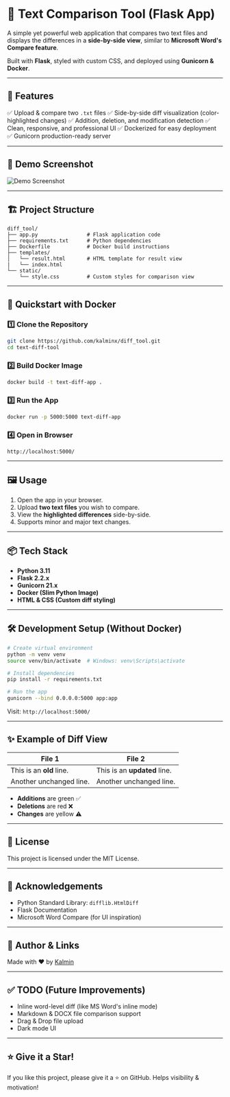 # 📝 Text Comparison Tool (Flask App)

A simple yet powerful web application that compares two text files and displays the differences in a **side-by-side view**, similar to **Microsoft Word's Compare feature**.

Built with **Flask**, styled with custom CSS, and deployed using **Gunicorn & Docker**.

---

## 🚀 Features

✅ Upload & compare two `.txt` files
✅ Side-by-side diff visualization (color-highlighted changes)
✅ Addition, deletion, and modification detection
✅ Clean, responsive, and professional UI
✅ Dockerized for easy deployment
✅ Gunicorn production-ready server

---

## 📸 Demo Screenshot

![Demo Screenshot](https://via.placeholder.com/900x400?text=Comparison+Tool+Demo+Screenshot)

---

## 🏗️ Project Structure

```
diff_tool/
├── app.py                # Flask application code
├── requirements.txt      # Python dependencies
├── Dockerfile            # Docker build instructions
├── templates/
│   └── result.html       # HTML template for result view
|   └── index.html
└── static/
    └── style.css         # Custom styles for comparison view
```

---

## 🐳 Quickstart with Docker

### 1️⃣ Clone the Repository

```bash
git clone https://github.com/kalminx/diff_tool.git
cd text-diff-tool
```

### 2️⃣ Build Docker Image

```bash
docker build -t text-diff-app .
```

### 3️⃣ Run the App

```bash
docker run -p 5000:5000 text-diff-app
```

### 4️⃣ Open in Browser

```
http://localhost:5000/
```

---

## 🖼️ Usage

1. Open the app in your browser.
2. Upload **two text files** you wish to compare.
3. View the **highlighted differences** side-by-side.
4. Supports minor and major text changes.

---

## 📦 Tech Stack

* **Python 3.11**
* **Flask 2.2.x**
* **Gunicorn 21.x**
* **Docker (Slim Python Image)**
* **HTML & CSS (Custom diff styling)**

---

## 🛠️ Development Setup (Without Docker)

```bash
# Create virtual environment
python -m venv venv
source venv/bin/activate  # Windows: venv\Scripts\activate

# Install dependencies
pip install -r requirements.txt

# Run the app
gunicorn --bind 0.0.0.0:5000 app:app
```

Visit: `http://localhost:5000/`

---

## ✨ Example of Diff View

| File 1                   | File 2                       |
| ------------------------ | ---------------------------- |
| This is an **old** line. | This is an **updated** line. |
| Another unchanged line.  | Another unchanged line.      |

* **Additions** are green ✅
* **Deletions** are red ❌
* **Changes** are yellow ⚠️

---

## 📄 License

This project is licensed under the MIT License.

---

## 🙌 Acknowledgements

* Python Standard Library: `difflib.HtmlDiff`
* Flask Documentation
* Microsoft Word Compare (for UI inspiration)

---

## 🔗 Author & Links

Made with ❤️ by [Kalmin](https://github.com/kalminx)

---

## ✅ TODO (Future Improvements)

* Inline word-level diff (like MS Word's inline mode)
* Markdown & DOCX file comparison support
* Drag & Drop file upload
* Dark mode UI

---

## ⭐ Give it a Star!

If you like this project, please give it a ⭐ on GitHub.
Helps visibility & motivation!
